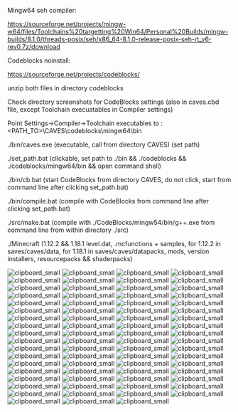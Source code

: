 Mingw64 seh compiler:

https://sourceforge.net/projects/mingw-w64/files/Toolchains%20targetting%20Win64/Personal%20Builds/mingw-builds/8.1.0/threads-posix/seh/x86_64-8.1.0-release-posix-seh-rt_v6-rev0.7z/download

Codeblocks noinstall:

https://sourceforge.net/projects/codeblocks/

unzip both files in directory codeblocks

Check directory screenshots for CodeBlocks settings (also in caves.cbd file, except Toolchain execuatables in Compiler settings)

Point Settings->Compiler->Toolchain executables to <DRIVELETTER>\:<PATH_TO>\CAVES\codeblocks\mingw64\bin

./bin/caves.exe (executable, call from directory CAVES) (set path)

./set_path.bat (clickable, set path to ./bin && ./codeblocks && ./codeblocks/mingw64/bin && open command shell)

./bin/cb.bat (start CodeBlocks from directory CAVES, do not click, start from command line after clicking set_path.bat)

./bin/compile.bat (compile with CodeBlocks from command line after clicking set_path.bat)

./src/make.bat (compile with ./CodeBlocks/mingw54/bin/g++.exe from command line from within directory ./src)

./Minecraft (1.12.2 && 1.18.1 level.dat, .mcfunctions + samples, for 1.12.2 in saves/caves/data, for 1.18.1 in saves/caves/datapacks, mods, version installers, resourcepacks && shaderpacks)

            
![clipboard_small](https://github.com/HakkaTjakka/CAVES/blob/main/Minecraft/screenshots/2022-02-21_06.05.15.jpg)
![clipboard_small](https://github.com/HakkaTjakka/CAVES/blob/main/Minecraft/screenshots/2022-02-21_06.25.01.jpg)
![clipboard_small](https://github.com/HakkaTjakka/CAVES/blob/main/Minecraft/screenshots/2022-02-21_06.26.13.jpg)
![clipboard_small](https://github.com/HakkaTjakka/CAVES/blob/main/Minecraft/screenshots/2022-02-21_06.26.28.jpg)
![clipboard_small](https://github.com/HakkaTjakka/CAVES/blob/main/Minecraft/screenshots/2022-02-21_06.26.48.jpg)
![clipboard_small](https://github.com/HakkaTjakka/CAVES/blob/main/Minecraft/screenshots/2022-02-21_06.27.06.jpg)
![clipboard_small](https://github.com/HakkaTjakka/CAVES/blob/main/Minecraft/screenshots/2022-02-21_06.27.28.jpg)
![clipboard_small](https://github.com/HakkaTjakka/CAVES/blob/main/Minecraft/screenshots/2022-02-21_06.28.12.jpg)
![clipboard_small](https://github.com/HakkaTjakka/CAVES/blob/main/Minecraft/screenshots/2022-02-21_06.29.26.jpg)
![clipboard_small](https://github.com/HakkaTjakka/CAVES/blob/main/Minecraft/screenshots/2022-02-21_06.29.41.jpg)
![clipboard_small](https://github.com/HakkaTjakka/CAVES/blob/main/Minecraft/screenshots/2022-02-21_06.30.41.jpg)
![clipboard_small](https://github.com/HakkaTjakka/CAVES/blob/main/Minecraft/screenshots/2022-02-21_06.30.51.jpg)
![clipboard_small](https://github.com/HakkaTjakka/CAVES/blob/main/Minecraft/screenshots/2022-02-21_06.31.25.jpg)
![clipboard_small](https://github.com/HakkaTjakka/CAVES/blob/main/Minecraft/screenshots/2022-02-21_06.31.42.jpg)
![clipboard_small](https://github.com/HakkaTjakka/CAVES/blob/main/Minecraft/screenshots/2022-02-21_06.33.12.jpg)
![clipboard_small](https://github.com/HakkaTjakka/CAVES/blob/main/Minecraft/screenshots/2022-02-21_06.33.27.jpg)
![clipboard_small](https://github.com/HakkaTjakka/CAVES/blob/main/Minecraft/screenshots/2022-02-21_06.33.59.jpg)
![clipboard_small](https://github.com/HakkaTjakka/CAVES/blob/main/Minecraft/screenshots/2022-02-21_06.34.33.jpg)
![clipboard_small](https://github.com/HakkaTjakka/CAVES/blob/main/Minecraft/screenshots/2022-02-21_06.35.10.jpg)
![clipboard_small](https://github.com/HakkaTjakka/CAVES/blob/main/Minecraft/screenshots/2022-02-21_06.35.47.jpg)
![clipboard_small](https://github.com/HakkaTjakka/CAVES/blob/main/Minecraft/screenshots/2022-02-21_06.36.44.jpg)
![clipboard_small](https://github.com/HakkaTjakka/CAVES/blob/main/Minecraft/screenshots/2022-02-21_06.36.54.jpg)
![clipboard_small](https://github.com/HakkaTjakka/CAVES/blob/main/Minecraft/screenshots/2022-02-21_06.37.05.jpg)
![clipboard_small](https://github.com/HakkaTjakka/CAVES/blob/main/Minecraft/screenshots/2022-02-21_06.37.26.jpg)
![clipboard_small](https://github.com/HakkaTjakka/CAVES/blob/main/Minecraft/screenshots/2022-02-21_06.38.08.jpg)
![clipboard_small](https://github.com/HakkaTjakka/CAVES/blob/main/Minecraft/screenshots/2022-02-21_06.39.12.jpg)
![clipboard_small](https://github.com/HakkaTjakka/CAVES/blob/main/Minecraft/screenshots/2022-02-21_06.39.40.jpg)
![clipboard_small](https://github.com/HakkaTjakka/CAVES/blob/main/Minecraft/screenshots/2022-02-21_06.40.08.jpg)
![clipboard_small](https://github.com/HakkaTjakka/CAVES/blob/main/Minecraft/screenshots/2022-02-21_06.40.40.jpg)
![clipboard_small](https://github.com/HakkaTjakka/CAVES/blob/main/Minecraft/screenshots/2022-02-21_06.42.01.jpg)
![clipboard_small](https://github.com/HakkaTjakka/CAVES/blob/main/Minecraft/screenshots/2022-02-21_06.42.27.jpg)
![clipboard_small](https://github.com/HakkaTjakka/CAVES/blob/main/Minecraft/screenshots/2022-02-21_06.44.49.jpg)
![clipboard_small](https://github.com/HakkaTjakka/CAVES/blob/main/Minecraft/screenshots/2022-02-21_06.45.11.jpg)
![clipboard_small](https://github.com/HakkaTjakka/CAVES/blob/main/Minecraft/screenshots/2022-02-21_06.49.33.jpg)
![clipboard_small](https://github.com/HakkaTjakka/CAVES/blob/main/Minecraft/screenshots/2022-02-21_06.52.01.jpg)
![clipboard_small](https://github.com/HakkaTjakka/CAVES/blob/main/Minecraft/screenshots/2022-02-21_06.53.13.jpg)
![clipboard_small](https://github.com/HakkaTjakka/CAVES/blob/main/Minecraft/screenshots/2022-02-21_06.53.40.jpg)
![clipboard_small](https://github.com/HakkaTjakka/CAVES/blob/main/Minecraft/screenshots/2022-02-21_06.54.20.jpg)
![clipboard_small](https://github.com/HakkaTjakka/CAVES/blob/main/Minecraft/screenshots/2022-02-21_06.54.41.jpg)
![clipboard_small](https://github.com/HakkaTjakka/CAVES/blob/main/Minecraft/screenshots/2022-02-21_06.55.18.jpg)
![clipboard_small](https://github.com/HakkaTjakka/CAVES/blob/main/Minecraft/screenshots/2022-02-21_06.56.07.jpg)
![clipboard_small](https://github.com/HakkaTjakka/CAVES/blob/main/Minecraft/screenshots/2022-02-21_06.56.23.jpg)
![clipboard_small](https://github.com/HakkaTjakka/CAVES/blob/main/Minecraft/screenshots/2022-02-21_06.58.07.jpg)
![clipboard_small](https://github.com/HakkaTjakka/CAVES/blob/main/Minecraft/screenshots/2022-02-21_06.58.32.jpg)
![clipboard_small](https://github.com/HakkaTjakka/CAVES/blob/main/Minecraft/screenshots/2022-02-21_06.58.56.jpg)
![clipboard_small](https://github.com/HakkaTjakka/CAVES/blob/main/Minecraft/screenshots/2022-02-21_06.59.23.jpg)
![clipboard_small](https://github.com/HakkaTjakka/CAVES/blob/main/Minecraft/screenshots/2022-02-21_06.59.39.jpg)
![clipboard_small](https://github.com/HakkaTjakka/CAVES/blob/main/Minecraft/screenshots/2022-02-21_07.03.32.jpg)
![clipboard_small](https://github.com/HakkaTjakka/CAVES/blob/main/Minecraft/screenshots/2022-02-21_07.03.59.jpg)
![clipboard_small](https://github.com/HakkaTjakka/CAVES/blob/main/Minecraft/screenshots/2022-02-21_07.05.32.jpg)
![clipboard_small](https://github.com/HakkaTjakka/CAVES/blob/main/Minecraft/screenshots/2022-02-21_07.06.40.jpg)
![clipboard_small](https://github.com/HakkaTjakka/CAVES/blob/main/Minecraft/screenshots/2022-02-21_07.07.06.jpg)
![clipboard_small](https://github.com/HakkaTjakka/CAVES/blob/main/Minecraft/screenshots/2022-02-21_07.08.02.jpg)
![clipboard_small](https://github.com/HakkaTjakka/CAVES/blob/main/Minecraft/screenshots/2022-02-21_07.08.24.jpg)
![clipboard_small](https://github.com/HakkaTjakka/CAVES/blob/main/Minecraft/screenshots/2022-02-21_07.08.48.jpg)
![clipboard_small](https://github.com/HakkaTjakka/CAVES/blob/main/Minecraft/screenshots/2022-02-21_07.09.03.jpg)
![clipboard_small](https://github.com/HakkaTjakka/CAVES/blob/main/Minecraft/screenshots/2022-02-21_07.12.02.jpg)
![clipboard_small](https://github.com/HakkaTjakka/CAVES/blob/main/Minecraft/screenshots/2022-02-21_07.13.23.jpg)
![clipboard_small](https://github.com/HakkaTjakka/CAVES/blob/main/Minecraft/screenshots/2022-02-21_07.13.50.jpg)
![clipboard_small](https://github.com/HakkaTjakka/CAVES/blob/main/Minecraft/screenshots/2022-02-21_07.14.07.jpg)
![clipboard_small](https://github.com/HakkaTjakka/CAVES/blob/main/Minecraft/screenshots/2022-02-21_07.14.26.jpg)
![clipboard_small](https://github.com/HakkaTjakka/CAVES/blob/main/Minecraft/screenshots/2022-02-21_07.14.40.jpg)
![clipboard_small](https://github.com/HakkaTjakka/CAVES/blob/main/Minecraft/screenshots/2022-02-21_07.15.20.jpg)
![clipboard_small](https://github.com/HakkaTjakka/CAVES/blob/main/Minecraft/screenshots/2022-02-21_07.15.39.jpg)
![clipboard_small](https://github.com/HakkaTjakka/CAVES/blob/main/Minecraft/screenshots/2022-02-21_07.16.06.jpg)
![clipboard_small](https://github.com/HakkaTjakka/CAVES/blob/main/Minecraft/screenshots/2022-02-21_07.16.35.jpg)
![clipboard_small](https://github.com/HakkaTjakka/CAVES/blob/main/Minecraft/screenshots/2022-02-21_07.16.52.jpg)
![clipboard_small](https://github.com/HakkaTjakka/CAVES/blob/main/Minecraft/screenshots/2022-02-21_07.17.26.jpg)
![clipboard_small](https://github.com/HakkaTjakka/CAVES/blob/main/Minecraft/screenshots/2022-02-21_07.20.14.jpg)
![clipboard_small](https://github.com/HakkaTjakka/CAVES/blob/main/Minecraft/screenshots/2022-02-21_07.20.34.jpg)
![clipboard_small](https://github.com/HakkaTjakka/CAVES/blob/main/Minecraft/screenshots/2022-02-21_07.21.18.jpg)
